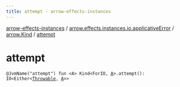 ```yaml
---
title: attempt - arrow-effects-instances
---
```


[arrow-effects-instances](../../index.html) / [arrow.effects.instances.io.applicativeError](../index.html) / [arrow.Kind](index.html) / [attempt](./attempt.html)

# attempt

`@JvmName("attempt") fun <A> Kind<ForIO, `[`A`](attempt.html#A)`>.attempt(): IO<Either<`[`Throwable`](https://kotlinlang.org/api/latest/jvm/stdlib/kotlin/-throwable/index.html)`, `[`A`](attempt.html#A)`>>`